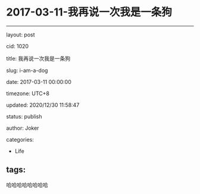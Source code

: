 # 2017-03-11-我再说一次我是一条狗
---
layout: post

cid: 1020

title: 我再说一次我是一条狗

slug: i-am-a-dog

date: 2017-03-11 00:00:00

timezone: UTC+8

updated: 2020/12/30 11:58:47

status: publish

author: Joker

categories:
  - Life

tags:
---

哈哈哈哈哈哈哈哈
